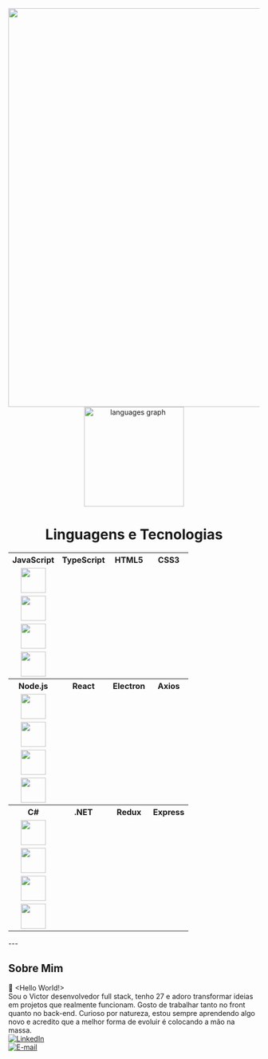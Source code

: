 <div align="center">
  <img src="https://t3.ftcdn.net/jpg/07/96/02/16/360_F_796021659_T0fEiTbS0k3iae6UdY8iBESVDBFoMqkH.jpg" heigth="800" width="800">
</div>

<div align="center">
  <img src="https://github-readme-stats.vercel.app/api/top-langs?username=victorguimaraesdev&locale=en&hide_title=false&layout=compact&card_width=400&langs_count=5&theme=merko&hide_border=false&cache_seconds=1" height="200" alt="languages graph" />
</div>

<div align="center">
  <h1>Linguagens e Tecnologias</h1>
</div>

<div align="center">

                                                                                                                                      
<table style="width:100%;">
  <tr>
    <th style="text-align: center;">JavaScript</th>
    <th style="text-align: center;">TypeScript</th>
    <th style="text-align: center;">HTML5</th>
    <th style="text-align: center;">CSS3</th>
  </tr>
  <tr>
    <td style="display: flex; justify-content: center; align-items: center;"><img src="https://cdn.jsdelivr.net/gh/devicons/devicon/icons/javascript/javascript-original.svg" width="50" height="50"></td>
    <td style="display: flex; justify-content: center; align-items: center;"><img src="https://cdn.jsdelivr.net/gh/devicons/devicon/icons/typescript/typescript-original.svg" width="50" height="50"></td>
    <td style="display: flex; justify-content: center; align-items: center;"><img src="https://cdn.jsdelivr.net/gh/devicons/devicon/icons/html5/html5-original.svg" width="50" height="50"></td>
    <td style="display: flex; justify-content: center; align-items: center;"><img src="https://cdn.jsdelivr.net/gh/devicons/devicon/icons/css3/css3-original.svg" width="50" height="50"></td>
  </tr>

  <tr>
    <th style="text-align: center;">Node.js</th>
    <th style="text-align: center;">React</th>
    <th style="text-align: center;">Electron</th>
    <th style="text-align: center;">Axios</th>
  </tr>
  <tr>
    <td style="display: flex; justify-content: center; align-items: center;"><img src="https://cdn.jsdelivr.net/gh/devicons/devicon/icons/nodejs/nodejs-original.svg" width="50" height="50"></td>
    <td style="display: flex; justify-content: center; align-items: center;"><img src="https://cdn.jsdelivr.net/gh/devicons/devicon/icons/react/react-original.svg" width="50" height="50"></td>
    <td style="display: flex; justify-content: center; align-items: center;"><img src="https://cdn.jsdelivr.net/gh/devicons/devicon/icons/electron/electron-original.svg" width="50" height="50"></td>
    <td style="display: flex; justify-content: center; align-items: center;"><img src="https://icon.icepanel.io/Technology/svg/Azios.svg" width="50" height="50"></td>
  </tr>

  <tr>
    <th style="text-align: center;">C#</th>
    <th style="text-align: center;">.NET</th>
    <th style="text-align: center;">Redux</th>
    <th style="text-align: center;">Express</th>
  </tr>
  <tr>
    <td style="display: flex; justify-content: center; align-items: center;"><img src="https://cdn.jsdelivr.net/gh/devicons/devicon/icons/csharp/csharp-original.svg" width="50" height="50"></td>
    <td style="display: flex; justify-content: center; align-items: center;"><img src="https://upload.wikimedia.org/wikipedia/commons/7/7d/Microsoft_.NET_logo.svg" width="50" height="50"></td>
    <td style="display: flex; justify-content: center; align-items: center;"><img src="https://cdn.jsdelivr.net/gh/devicons/devicon/icons/redux/redux-original.svg" width="50" height="50"></td>
    <td style="display: flex; justify-content: center; align-items: center;"><img src="https://cdn.jsdelivr.net/gh/devicons/devicon/icons/express/express-original.svg" width="50" height="50"></td>
  </tr>
</table>

</div>
---

## Sobre Mim

👋 <Hello World!>
</br>
 Sou o Victor desenvolvedor full stack, tenho 27 e adoro
 transformar ideias em projetos que realmente funcionam.
 Gosto de trabalhar tanto no front quanto no back-end.
 Curioso por natureza, estou sempre aprendendo algo novo e
 acredito que a melhor forma de evoluir é colocando a mão
 na massa. 
 </br>
[![LinkedIn](https://img.shields.io/badge/LinkedIn-blue?logo=linkedin)](https://www.linkedin.com/in/victor-guimaraes-05b608275/?trk=opento_sprofile_goalscard)  
[![E-mail](https://img.shields.io/badge/E--mail-red?logo=gmail)](mailto:victorguimaraesmax@gmail.com)

